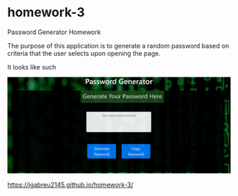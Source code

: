 # homework-3
Password Generator Homework

The purpose of this application is to generate a random password based on criteria that the user selects upon opening the page.

It looks like such

![Application Layout](images/password-gen.png)

https://jgabreu2145.github.io/homework-3/